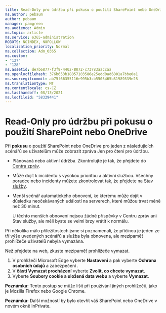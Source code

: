 ```yaml
---
title: Read-Only pro údržbu při pokusu o použití SharePoint nebo OneDrive
ms.author: pebaum
author: pebaum
manager: pamgreen
ms.audience: Admin
ms.topic: article
ms.service: o365-administration
ROBOTS: NOINDEX, NOFOLLOW
localization_priority: Normal
ms.collection: Adm_O365
ms.custom:
- "127"
- "128"
ms.assetid: de7b6877-f3f9-4402-8072-c73783aaccaa
ms.openlocfilehash: 376b653b18857103586e25edd0ad6801a7bbe0a1
ms.sourcegitcommit: ab75f66355116e995b3cb5505465b31989339e28
ms.translationtype: MT
ms.contentlocale: cs-CZ
ms.lasthandoff: 08/13/2021
ms.locfileid: "58329441"
---
```

# <a name="read-only-for-maintenance-message-when-attempting-to-use-sharepoint-or-onedrive"></a>Read-Only pro údržbu při pokusu o použití SharePoint nebo OneDrive

Při **pokusu** o použití SharePoint nebo OneDrive pro jeden z následujících scénářů se uživatelům může zobrazit zpráva Jen pro čtení pro údržbu. 

-   Plánovaná nebo aktivní údržba.  Zkontrolujte je tak, že přejdete do [Centra zpráv](https://portal.office.com/adminportal/home#/messagecenter).
-   Může dojít k incidentu s vysokou prioritou a aktivní službou. Všechny poradce nebo incidenty můžete zkontrolovat tak, že přejdete na [Stav služby](https://portal.office.com/adminportal/home#/servicehealth).
-   Menší scénář automatického obnovení, ke kterému může dojít v důsledku neočekávaných událostí na serverech, které můžou trvat méně než 30 minut. 
    
    U těchto menších obnovení nejsou žádné příspěvky v Centru zpráv ani Stav služby, ale měli byste se velmi brzy vrátit k normálu.

Při několika málo příležitostech jsme si poznamenali, že příčinou je jeden ze tří výše uvedených scénářů a služba byla obnovena, ale mezipaměť prohlížeče uživatelů nebyla vymazána.

Než přejdete na web, zkuste mezipaměť prohlížeče vymazat.

1. V prohlížeči Microsoft Edge vyberte **Nastavení** a pak vyberte **Ochrana osobních údajů** a zabezpečení .
2. V **části Vymazat procházení** vyberte **Zvolit, co chcete vymazat.**
3. Vyberte **Soubory cookie a uložená data webu** a vyberte **Vymazat**.

**Poznámka:** Tento postup se může lišit při používání jiných prohlížečů, jako je Mozilla Firefox nebo Google Chrome.

**Poznámka:** Další možností by bylo otevřít váš SharePoint nebo OneDrive v novém okně InPrivate.